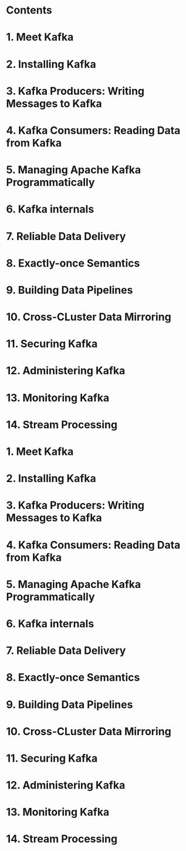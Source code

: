 # Contents
# 1. Meet Kafka
# 2. Installing Kafka
# 3. Kafka Producers: Writing Messages to Kafka
# 4. Kafka Consumers: Reading Data from Kafka 
# 5. Managing Apache Kafka Programmatically
# 6. Kafka internals
# 7. Reliable Data Delivery
# 8. Exactly-once Semantics
# 9. Building Data Pipelines
# 10. Cross-CLuster Data Mirroring
# 11. Securing Kafka
# 12. Administering Kafka
# 13. Monitoring Kafka
# 14. Stream Processing

# 1. Meet Kafka
# 2. Installing Kafka
# 3. Kafka Producers: Writing Messages to Kafka
# 4. Kafka Consumers: Reading Data from Kafka 
# 5. Managing Apache Kafka Programmatically
# 6. Kafka internals
# 7. Reliable Data Delivery
# 8. Exactly-once Semantics
# 9. Building Data Pipelines
# 10. Cross-CLuster Data Mirroring
# 11. Securing Kafka
# 12. Administering Kafka
# 13. Monitoring Kafka
# 14. Stream Processing


